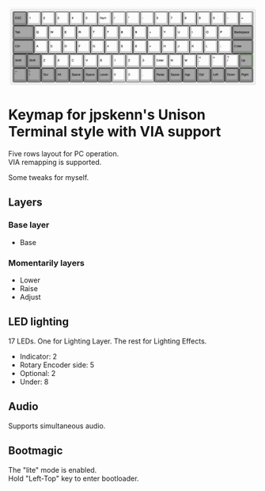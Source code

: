 ![Unison, VIA Layout Image](https://raw.githubusercontent.com/jpskenn/Unison/main/assets/readme/layout_via.png)

# Keymap for jpskenn's Unison Terminal style with VIA support

Five rows layout for PC operation.  
VIA remapping is supported.

Some tweaks for myself.

## Layers

### Base layer
- Base

### Momentarily layers
- Lower
- Raise
- Adjust

## LED lighting

17 LEDs.
One for Lighting Layer.
The rest for Lighting Effects.

- Indicator: 2
- Rotary Encoder side: 5
- Optional: 2
- Under: 8

## Audio

Supports simultaneous audio.

## Bootmagic

The "lite" mode is enabled.  
Hold "Left-Top" key to enter bootloader.
